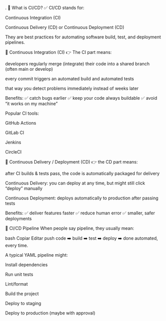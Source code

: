 .
🚀 What is CI/CD?
✅ CI/CD stands for:

Continuous Integration (CI)

Continuous Delivery (CD) or Continuous Deployment (CD)

They are best practices for automating software build, test, and deployment pipelines.

🧩 Continuous Integration (CI)
👉 The CI part means:

developers regularly merge (integrate) their code into a shared branch (often main or develop)

every commit triggers an automated build and automated tests

that way you detect problems immediately instead of weeks later

Benefits:
✅ catch bugs earlier
✅ keep your code always buildable
✅ avoid “it works on my machine”

Popular CI tools:

GitHub Actions

GitLab CI

Jenkins

CircleCI

🧩 Continuous Delivery / Deployment (CD)
👉 the CD part means:

after CI builds & tests pass, the code is automatically packaged for delivery

Continuous Delivery: you can deploy at any time, but might still click “deploy” manually

Continuous Deployment: deploys automatically to production after passing tests

Benefits:
✅ deliver features faster
✅ reduce human error
✅ smaller, safer deployments

🧩 CI/CD Pipeline
When people say pipeline, they usually mean:

bash
Copiar
Editar
push code ➡️ build ➡️ test ➡️ deploy ➡️ done
automated, every time.

A typical YAML pipeline might:

Install dependencies

Run unit tests

Lint/format

Build the project

Deploy to staging

Deploy to production (maybe with approval)
